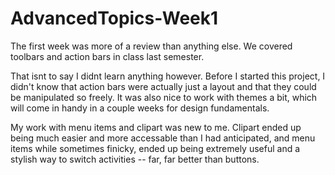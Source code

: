 # AdvancedTopics-Week1

The first week was more of a review than anything else. We covered toolbars and action bars in class last semester.

That isnt to say I didnt learn anything however. Before I started this project, I didn't know that action bars were actually just a layout and that they could be manipulated so freely. It was also nice to work with themes a bit, which will come in handy in a couple weeks for design fundamentals.

My work with menu items and clipart was new to me. Clipart ended up being much easier and more accessable than I had anticipated, and menu items while sometimes finicky, ended up being extremely useful and a stylish way to switch activities -- far, far better than buttons.
